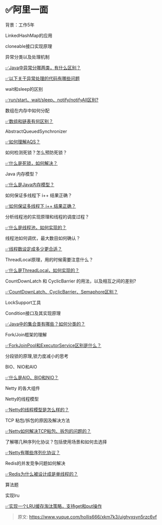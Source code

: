 # ✅阿里一面

背景：工作5年



LinkedHashMap的应用

cloneable接口实现原理

异常分类以及处理机制

[✅Java中异常分哪两类，有什么区别？](https://www.yuque.com/hollis666/xkm7k3/dx3i8a)



[✅以下关于异常处理的代码有哪些问题](https://www.yuque.com/hollis666/xkm7k3/bwxlms)

wait和sleep的区别

[✅run/start、wait/sleep、notify/notifyAll区别?](https://www.yuque.com/hollis666/xkm7k3/bw9p42)

数组在内存中如何分配

[✅数组和链表有何区别？](https://www.yuque.com/hollis666/xkm7k3/feley4pfqbz6pkr0)

AbstractQueuedSynchronizer

[✅如何理解AQS？](https://www.yuque.com/hollis666/xkm7k3/qka9yt)

如何检测死锁？怎么预防死锁？

[✅什么是死锁，如何解决？](https://www.yuque.com/hollis666/xkm7k3/mtdxsd)

Java 内存模型？

[✅什么是Java内存模型？](https://www.yuque.com/hollis666/xkm7k3/hmi3m1)

如何保证多线程下 i++ 结果正确？

[✅如何保证多线程下 i++ 结果正确？](https://www.yuque.com/hollis666/xkm7k3/wp2k1g6vlimw1gb2)

分析线程池的实现原理和线程的调度过程？

[✅什么是线程池，如何实现的？](https://www.yuque.com/hollis666/xkm7k3/fb5th6)

线程池如何调优，最大数目如何确认？

[✅线程数设定成多少更合适？](https://www.yuque.com/hollis666/xkm7k3/zanzx4giay7gixf6)

ThreadLocal原理，用的时候需要注意什么？

[✅什么是ThreadLocal，如何实现的？](https://www.yuque.com/hollis666/xkm7k3/ihoye3)

CountDownLatch 和 CyclicBarrier 的用法，以及相互之间的差别?

[✅CountDownLatch、CyclicBarrier、Semaphore区别？](https://www.yuque.com/hollis666/xkm7k3/bkx0d6)

LockSupport工具

Condition接口及其实现原理

[✅Java中的集合类有哪些？如何分类的？](https://www.yuque.com/hollis666/xkm7k3/gxi0rc)

Fork/Join框架的理解

[✅ForkJoinPool和ExecutorService区别是什么？](https://www.yuque.com/hollis666/xkm7k3/wl8s1swvh7g841be)

分段锁的原理,锁力度减小的思考

BIO、NIO和AIO

[✅什么是AIO、BIO和NIO？](https://www.yuque.com/hollis666/xkm7k3/qzdgo2)

Netty 的各大组件



Netty的线程模型

[✅Netty的线程模型是怎么样的？](https://www.yuque.com/hollis666/xkm7k3/ind4ry)

TCP 粘包/拆包的原因及解决方法

[✅Netty如何解决TCP粘包、拆包的问题的？](https://www.yuque.com/hollis666/xkm7k3/wfo7v7)

了解哪几种序列化协议？包括使用场景和如何去选择

[✅Netty有哪些序列化协议？](https://www.yuque.com/hollis666/xkm7k3/feghdunr7kut0y9k)

Redis的并发竞争问题如何解决

[✅Redis为什么被设计成是单线程的？](https://www.yuque.com/hollis666/xkm7k3/og6nf4)

算法题

实现lru

[✅实现一个LRU缓存淘汰策略，支持get和put操作](https://www.yuque.com/hollis666/xkm7k3/qk8y0w5wa0vpcyzp)



> 原文: <https://www.yuque.com/hollis666/xkm7k3/uighyxsyn5rzc6vf>